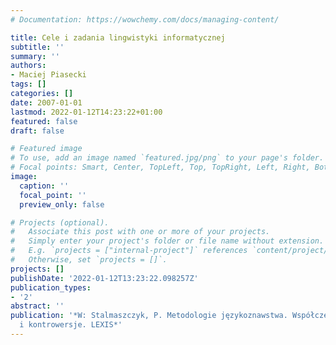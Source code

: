 ```yaml
---
# Documentation: https://wowchemy.com/docs/managing-content/

title: Cele i zadania lingwistyki informatycznej
subtitle: ''
summary: ''
authors:
- Maciej Piasecki
tags: []
categories: []
date: 2007-01-01
lastmod: 2022-01-12T14:23:22+01:00
featured: false
draft: false

# Featured image
# To use, add an image named `featured.jpg/png` to your page's folder.
# Focal points: Smart, Center, TopLeft, Top, TopRight, Left, Right, BottomLeft, Bottom, BottomRight.
image:
  caption: ''
  focal_point: ''
  preview_only: false

# Projects (optional).
#   Associate this post with one or more of your projects.
#   Simply enter your project's folder or file name without extension.
#   E.g. `projects = ["internal-project"]` references `content/project/deep-learning/index.md`.
#   Otherwise, set `projects = []`.
projects: []
publishDate: '2022-01-12T13:23:22.098257Z'
publication_types:
- '2'
abstract: ''
publication: '*W: Stalmaszczyk, P. Metodologie językoznawstwa. Współczesne tendencje
  i kontrowersje. LEXIS*'
---
```

